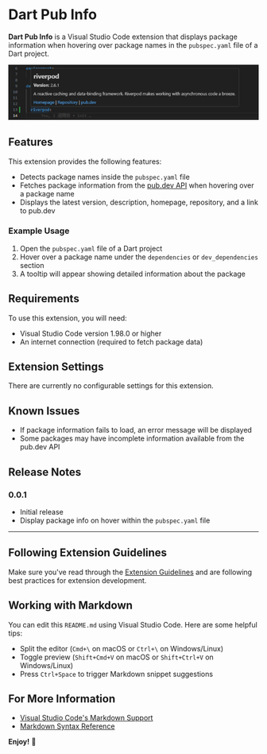 # Dart Pub Info

**Dart Pub Info** is a Visual Studio Code extension that displays package information when hovering over package names in the `pubspec.yaml` file of a Dart project.

![Dart Pub Info](docs/GoGhVryaoAAACWB.png)

## Features

This extension provides the following features:

- Detects package names inside the `pubspec.yaml` file
- Fetches package information from the [pub.dev API](https://pub.dev) when hovering over a package name
- Displays the latest version, description, homepage, repository, and a link to pub.dev

### Example Usage

1. Open the `pubspec.yaml` file of a Dart project
2. Hover over a package name under the `dependencies` or `dev_dependencies` section
3. A tooltip will appear showing detailed information about the package

## Requirements

To use this extension, you will need:

- Visual Studio Code version 1.98.0 or higher
- An internet connection (required to fetch package data)

## Extension Settings

There are currently no configurable settings for this extension.

## Known Issues

- If package information fails to load, an error message will be displayed
- Some packages may have incomplete information available from the pub.dev API

## Release Notes

### 0.0.1

- Initial release
- Display package info on hover within the `pubspec.yaml` file

---

## Following Extension Guidelines

Make sure you've read through the [Extension Guidelines](https://code.visualstudio.com/api/references/extension-guidelines) and are following best practices for extension development.

## Working with Markdown

You can edit this `README.md` using Visual Studio Code. Here are some helpful tips:

- Split the editor (`Cmd+\` on macOS or `Ctrl+\` on Windows/Linux)
- Toggle preview (`Shift+Cmd+V` on macOS or `Shift+Ctrl+V` on Windows/Linux)
- Press `Ctrl+Space` to trigger Markdown snippet suggestions

## For More Information

- [Visual Studio Code's Markdown Support](https://code.visualstudio.com/docs/languages/markdown)
- [Markdown Syntax Reference](https://help.github.com/articles/markdown-basics/)

**Enjoy!** 🚀
